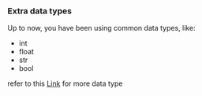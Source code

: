 ### Extra data types

Up to now, you have been using common data types, like:
* int
* float
* str
* bool

refer to this [Link](https://fastapi.tiangolo.com/tutorial/extra-data-types/) for more data type